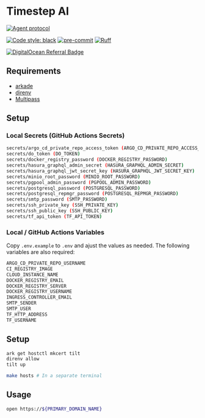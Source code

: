# Timestep AI

[![Agent protocol](https://github.com/mjschock/timestep/actions/workflows/deploy.yml/badge.svg)](https://agentprotocol.ai/compliance)

[![Code style: black](https://img.shields.io/badge/code%20style-black-000000.svg)](https://github.com/psf/black)
[![pre-commit](https://img.shields.io/badge/pre--commit-enabled-brightgreen?logo=pre-commit)](https://github.com/pre-commit/pre-commit)
[![Ruff](https://img.shields.io/endpoint?url=https://raw.githubusercontent.com/charliermarsh/ruff/main/assets/badge/v2.json)](https://github.com/astral-sh/ruff)

[![DigitalOcean Referral Badge](https://web-platforms.sfo2.cdn.digitaloceanspaces.com/WWW/Badge%201.svg)](https://www.digitalocean.com/?refcode=2184d1107783&utm_campaign=Referral_Invite&utm_medium=Referral_Program&utm_source=badge)

## Requirements

- [arkade](https://github.com/alexellis/arkade#getting-arkade)
- [direnv](https://direnv.net/)
- [Multipass](https://multipass.run/install)

## Setup

### Local Secrets (GitHub Actions Secrets)

```bash
secrets/argo_cd_private_repo_access_token (ARGO_CD_PRIVATE_REPO_ACCESS_TOKEN)
secrets/do_token (DO_TOKEN)
secrets/docker_registry_password (DOCKER_REGISTRY_PASSWORD)
secrets/hasura_graphql_admin_secret (HASURA_GRAPHQL_ADMIN_SECRET)
secrets/hasura_graphql_jwt_secret_key (HASURA_GRAPHQL_JWT_SECRET_KEY)
secrets/minio_root_password (MINIO_ROOT_PASSWORD)
secrets/pgpool_admin_password (PGPOOL_ADMIN_PASSWORD)
secrets/postgresql_password (POSTGRESQL_PASSWORD)
secrets/postgresql_repmgr_password (POSTGRESQL_REPMGR_PASSWORD)
secrets/smtp_password (SMTP_PASSWORD)
secrets/ssh_private_key (SSH_PRIVATE_KEY)
secrets/ssh_public_key (SSH_PUBLIC_KEY)
secrets/tf_api_token (TF_API_TOKEN)
```

### Local / GitHub Actions Variables

Copy `.env.example` to `.env` and ajust the values as needed. The following variables are also required:

```bash
ARGO_CD_PRIVATE_REPO_USERNAME
CI_REGISTRY_IMAGE
CLOUD_INSTANCE_NAME
DOCKER_REGISTRY_EMAIL
DOCKER_REGISTRY_SERVER
DOCKER_REGISTRY_USERNAME
INGRESS_CONTROLLER_EMAIL
SMTP_SENDER
SMTP_USER
TF_HTTP_ADDRESS
TF_USERNAME
```

## Setup

```bash
ark get hostctl mkcert tilt
direnv allow
tilt up
```

```bash
make hosts # In a separate terminal
```

## Usage

```bash
open https://${PRIMARY_DOMAIN_NAME}
```
